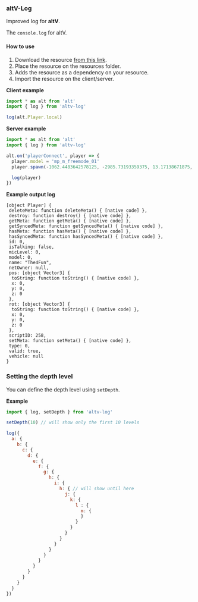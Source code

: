 ### altV-Log
Improved log for **altV**.

The `console.log` for altV.

#### How to use

1. Download the resource [from this link](https://github.com/crossworth/altv-log/releases/download/v1.0/altv-log.zip).
2. Place the resource on the resources folder.
3. Adds the resource as a dependency on your resource.
3. Import the resource on the client/server.

**Client example**
```js
import * as alt from 'alt'
import { log } from 'altv-log'

log(alt.Player.local)
```

**Server example**
```js
import * as alt from 'alt'
import { log } from 'altv-log'

alt.on('playerConnect', player => {
  player.model = 'mp_m_freemode_01'
  player.spawn(-1062.4483642578125, -2985.73193359375, 13.17138671875, 1000)

  log(player)
})
```

**Example output log**
```
[object Player] {
 deleteMeta: function deleteMeta() { [native code] },
 destroy: function destroy() { [native code] },
 getMeta: function getMeta() { [native code] },
 getSyncedMeta: function getSyncedMeta() { [native code] },
 hasMeta: function hasMeta() { [native code] },
 hasSyncedMeta: function hasSyncedMeta() { [native code] },
 id: 0,
 isTalking: false,
 micLevel: 0,
 model: 0,
 name: "The4Fun",
 netOwner: null,
 pos: [object Vector3] {
  toString: function toString() { [native code] },
  x: 0,
  y: 0,
  z: 0
 },
 rot: [object Vector3] {
  toString: function toString() { [native code] },
  x: 0,
  y: 0,
  z: 0
 },
 scriptID: 258,
 setMeta: function setMeta() { [native code] },
 type: 0,
 valid: true,
 vehicle: null
}
```

### Setting the depth level
You can define the depth level using `setDepth`.

**Example**
```js
import { log, setDepth } from 'altv-log'

setDepth(10) // will show only the first 10 levels

log({
  a: {
    b: {
      c: {
        d: {
          e: {
            f: {
              g: {
                h: {
                  i: {
                    h: { // will show until here
                      j: {
                        k: {
                          l : {
                            m: {
                            }
                          }
                        }
                      }
                    }
                  }
                }
              }
            }
          }
        }
      }
    }
  }
})
```